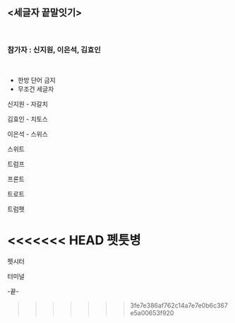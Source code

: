 ## <세글자 끝말잇기>
<br/>

### **참가자 : 신지원, 이은석, 김효인**
<br/>

* 한방 단어 금지
* 무조건 세글자 

신지원 - 자갈치

김효인 - 치토스

이은석 - 스위스

스위트

트럼프

프론트

트로트

트럼펫

<<<<<<< HEAD
펫틋병
=======
펫시터

터미널

-끝-
>>>>>>> 3fe7e386af762c14a7e7e0b6c367e5a00653f920
